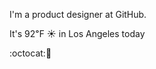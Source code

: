 I'm a product designer at GitHub.

It's 92&#8457; &#9728; in Los Angeles today

:octocat::tangerine: